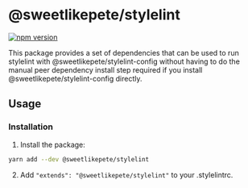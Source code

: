 # @sweetlikepete/stylelint

[![npm version](https://badge.fury.io/js/%40sweetlikepete%2Fstylelint.svg)](https://badge.fury.io/js/%40sweetlikepete%2Fstylelint)

This package provides a set of dependencies that can be used to run stylelint with @sweetlikepete/stylelint-config without having to do the manual peer dependency install step required if you
install @sweetlikepete/stylelint-config directly.

## Usage

### Installation

1. Install the package:

  ```sh
  yarn add --dev @sweetlikepete/stylelint
  ```
2. Add `"extends": "@sweetlikepete/stylelint"` to your .stylelintrc.
